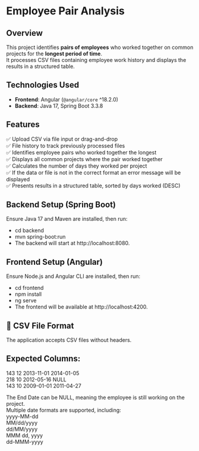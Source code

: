 # Employee Pair Analysis

## Overview
This project identifies **pairs of employees** who worked together on common projects for the **longest period of time**.  
It processes CSV files containing employee work history and displays the results in a structured table.

## Technologies Used
- **Frontend**: Angular (`@angular/core` ^18.2.0)
- **Backend**: Java 17, Spring Boot 3.3.8

## Features
✅ Upload CSV via file input or drag-and-drop  
✅ File history to track previously processed files  
✅ Identifies employee pairs who worked together the longest  
✅ Displays all common projects where the pair worked together  
✅ Calculates the number of days they worked per project  
✅ If the data or file is not in the correct format an error message will be displayed  
✅ Presents results in a structured table, sorted by days worked (DESC)  

## Backend Setup (Spring Boot)
Ensure Java 17 and Maven are installed, then run:
- cd backend
- mvn spring-boot:run
- The backend will start at http://localhost:8080.

## Frontend Setup (Angular)
Ensure Node.js and Angular CLI are installed, then run:

- cd frontend
- npm install
- ng serve
- The frontend will be available at http://localhost:4200.

## 📂 CSV File Format
The application accepts CSV files without headers.

## Expected Columns:
143	12	2013-11-01	2014-01-05  
218	10	2012-05-16	NULL  
143	10	2009-01-01	2011-04-27  

The End Date can be NULL, meaning the employee is still working on the project.  
Multiple date formats are supported, including:  
yyyy-MM-dd  
MM/dd/yyyy  
dd/MM/yyyy  
MMM dd, yyyy  
dd-MMM-yyyy  